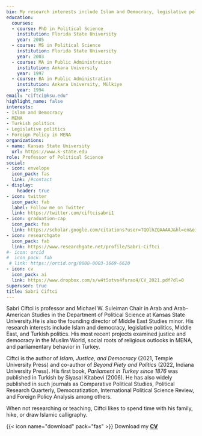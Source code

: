 ```yaml
---
bio: My research interests include Islam and Democracy, legislative politics, Middle East, and Turkish Politics
education:
  courses:
  - course: PhD in Political Science
    institution: Florida State University
    year: 2005
  - course: MS in Political Science
    institution: Florida State University
    year: 2003
  - course: MA in Public Administration
    institution: Ankara University
    year: 1997
  - course: BA in Public Administration
    institution: Ankara University, Mülkiye
    year: 1994
email: "ciftci@ksu.edu"
highlight_name: false
interests:
- Islam and Democracy 
- MENA
- Turkish politics
- Legislative politics
- Foreign Policy in MENA
organizations:
- name: Kansas State University
  url: https://www.k-state.edu
role: Professor of Political Science
social:
- icon: envelope
  icon_pack: fas
  link: /#contact
- display:
    header: true
- icon: twitter
  icon_pack: fab
  label: Follow me on Twitter
  link: https://twitter.com/ciftcisabri1
- icon: graduation-cap
  icon_pack: fas
  link: https://scholar.google.com/citations?user=TQOlhZQAAAAJ&hl=en&oi=ao
- icon: researchgate
  icon_pack: fab
  link: https://www.researchgate.net/profile/Sabri-Ciftci
#- icon: orcid
#  icon_pack: fab
 # link: https://orcid.org/0000-0003-3669-6620
- icon: cv
  icon_pack: ai
  link: https://www.dropbox.com/s/w4t5otvs4fsrao4/CV_2021.pdf?dl=0
superuser: true
title: Sabri Ciftci
---
```


Sabri Ciftci is professor and Michael W. Suleiman Chair in Arab and Arab-American Studies in the Department of Political Science at Kansas State University.He is also the founding director of Middle East Studies minor. His research interests include Islam and democracy, legislative politics, Middle East, and Turkish politics. His most recent projects examined justice and democracy in the Muslim World, social roots of religious outlooks in MENA, and parliamentary behavior in Turkey.

Ciftci is the author of  _Islam, Justice, and Democracy_  (2021, Temple University Press) and co-author of _Beyond Piety and Politics_ (2022, Indiana University Press). His first book, _Parliament in Turkey since 1876_ was published in Turkish by Siyasal Kitabevi (2006). He has also widely published in such journals as Comparative Political Studies, Political Research Quarterly, Democratization, International Political Science Review, and Foreign Policy Analysis among others.  

When not researching or teaching, Ciftci likes to spend time with his family, hike, or draw Islamic calligraphy. 

{{< icon name="download" pack="fas" >}} Download my <a href="https://www.dropbox.com/s/w4t5otvs4fsrao4/CV_2021.pdf?dl=0"> **CV** </a>
